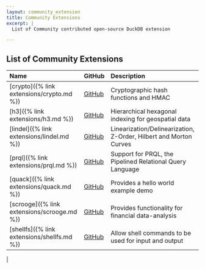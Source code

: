 ```yaml
---
layout: community_extension
title: Community Extensions
excerpt: |
  List of Community contributed open-source DuckDB extension 

---
```


## List of Community Extensions

| Name                         | GitHub                                                                           | Description                                                                        |
|:-----------------------------|----------------------------------------------------------------------------------|:-----------------------------------------------------------------------------------|
| [crypto]({% link extensions/crypto.md %})               | [<span class="github">GitHub</span>](https://github.com/rustyconover/duckdb/crypto-extension)            | Cryptographic hash functions and HMAC |
| [h3]({% link extensions/h3.md %}) | [<span class="github">GitHub</span>](https://github.com/isaacbrodsky/h3-duckdb) | Hierarchical hexagonal indexing for geospatial data | 
| [lindel]({% link extensions/lindel.md %})                   | [<span class="github">GitHub</span>](https://github.com/rustyconover/duckdb-lindel-extension)       | Linearization/Delinearization, Z-Order, Hilbert and Morton Curves |
| [prql]({% link extensions/prql.md %})               | [<span class="github">GitHub</span>](https://github.com/ywelsh/duckdb-prql)     | Support for PRQL, the Pipelined Relational Query Language |
| [quack]({% link extensions/quack.md %})               | [<span class="github">GitHub</span>](https://github.com/hannes/quack)     | Provides a hello world example demo |
| [scrooge]({% link extensions/scrooge.md %})               | [<span class="github">GitHub</span>](https://github.com/pdet/Scrooge-McDuck)     | Provides functionality for financial data-analysis |
| [shellfs]({% link extensions/shellfs.md %})               | [<span class="github">GitHub</span>](https://github.com/rustyconover/duckdb-shellfs-extension)     | Allow shell commands to be used for input and output

 |
